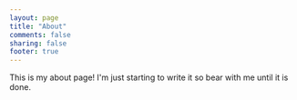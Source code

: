 ```yaml
---
layout: page
title: "About"
comments: false
sharing: false
footer: true
---
```


This is my about page!
I'm just starting to write it so bear with me until it is done.